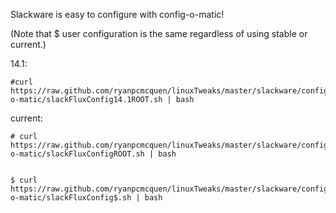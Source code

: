 Slackware is easy to configure with config-o-matic!

(Note that $ user configuration is the same regardless of using stable or current.)


14.1:

    #curl https://raw.github.com/ryanpcmcquen/linuxTweaks/master/slackware/config-o-matic/slackFluxConfig14.1ROOT.sh | bash

current:

    # curl https://raw.github.com/ryanpcmcquen/linuxTweaks/master/slackware/config-o-matic/slackFluxConfigROOT.sh | bash


    $ curl https://raw.github.com/ryanpcmcquen/linuxTweaks/master/slackware/config-o-matic/slackFluxConfig$.sh | bash

